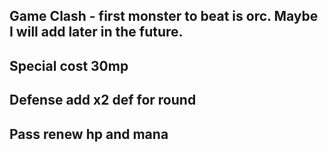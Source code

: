 ## Game Clash - first monster to beat is orc. Maybe I will add later in the future.

## Special cost 30mp
## Defense add x2 def for round
## Pass renew hp and mana